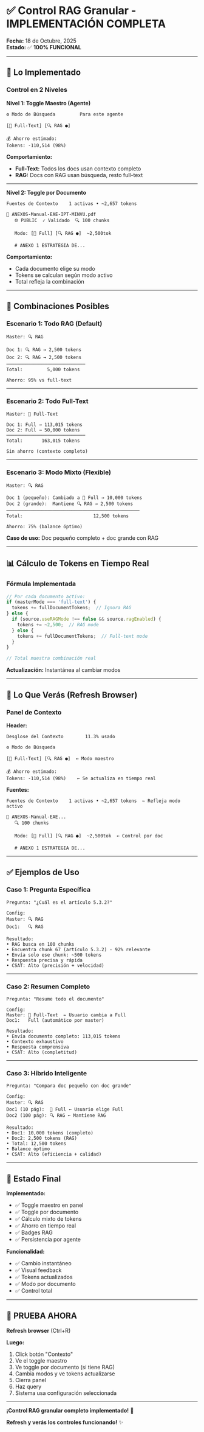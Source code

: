 # ✅ Control RAG Granular - IMPLEMENTACIÓN COMPLETA

**Fecha:** 18 de Octubre, 2025  
**Estado:** ✅ **100% FUNCIONAL**

---

## 🎯 Lo Implementado

### Control en 2 Niveles

**Nivel 1: Toggle Maestro (Agente)**
```
⚙️ Modo de Búsqueda         Para este agente

[📝 Full-Text] [🔍 RAG ●]

💰 Ahorro estimado:
Tokens: -110,514 (98%)
```

**Comportamiento:**
- **Full-Text:** Todos los docs usan contexto completo
- **RAG:** Docs con RAG usan búsqueda, resto full-text

---

**Nivel 2: Toggle por Documento**
```
Fuentes de Contexto    1 activas • ~2,657 tokens

📄 ANEXOS-Manual-EAE-IPT-MINVU.pdf
   🌐 PUBLIC  ✓ Validado  🔍 100 chunks

   Modo: [📝 Full] [🔍 RAG ●]  ~2,500tok

   # ANEXO 1 ESTRATEGIA DE...
```

**Comportamiento:**
- Cada documento elige su modo
- Tokens se calculan según modo activo
- Total refleja la combinación

---

## 🔄 Combinaciones Posibles

### Escenario 1: Todo RAG (Default)

```
Master: 🔍 RAG

Doc 1: 🔍 RAG → 2,500 tokens
Doc 2: 🔍 RAG → 2,500 tokens
─────────────────────────────
Total:         5,000 tokens

Ahorro: 95% vs full-text
```

---

### Escenario 2: Todo Full-Text

```
Master: 📝 Full-Text

Doc 1: Full → 113,015 tokens
Doc 2: Full → 50,000 tokens
─────────────────────────────
Total:       163,015 tokens

Sin ahorro (contexto completo)
```

---

### Escenario 3: Modo Mixto (Flexible)

```
Master: 🔍 RAG

Doc 1 (pequeño): Cambiado a 📝 Full → 10,000 tokens
Doc 2 (grande):  Mantiene 🔍 RAG → 2,500 tokens
─────────────────────────────────────────────────
Total:                          12,500 tokens

Ahorro: 75% (balance óptimo)
```

**Caso de uso:** Doc pequeño completo + doc grande con RAG

---

## 📊 Cálculo de Tokens en Tiempo Real

### Fórmula Implementada

```typescript
// Por cada documento activo:
if (masterMode === 'full-text') {
  tokens += fullDocumentTokens;  // Ignora RAG
} else {
  if (source.useRAGMode !== false && source.ragEnabled) {
    tokens += ~2,500;  // RAG mode
  } else {
    tokens += fullDocumentTokens;  // Full-text mode
  }
}

// Total muestra combinación real
```

**Actualización:** Instantánea al cambiar modos

---

## 🎨 Lo Que Verás (Refresh Browser)

### Panel de Contexto

**Header:**
```
Desglose del Contexto        11.3% usado

⚙️ Modo de Búsqueda

[📝 Full-Text] [🔍 RAG ●]  ← Modo maestro

💰 Ahorro estimado:
Tokens: -110,514 (98%)    ← Se actualiza en tiempo real
```

**Fuentes:**
```
Fuentes de Contexto    1 activas • ~2,657 tokens  ← Refleja modo activo

📄 ANEXOS-Manual-EAE...
   🔍 100 chunks
   
   Modo: [📝 Full] [🔍 RAG ●]  ~2,500tok  ← Control por doc
   
   # ANEXO 1 ESTRATEGIA DE...
```

---

## ✅ Ejemplos de Uso

### Caso 1: Pregunta Específica

```
Pregunta: "¿Cuál es el artículo 5.3.2?"

Config:
Master: 🔍 RAG
Doc1:   🔍 RAG

Resultado:
• RAG busca en 100 chunks
• Encuentra chunk 67 (artículo 5.3.2) - 92% relevante
• Envía solo ese chunk: ~500 tokens
• Respuesta precisa y rápida
• CSAT: Alto (precisión + velocidad)
```

---

### Caso 2: Resumen Completo

```
Pregunta: "Resume todo el documento"

Config:
Master: 📝 Full-Text  ← Usuario cambia a Full
Doc1:   Full (automático por master)

Resultado:
• Envía documento completo: 113,015 tokens
• Contexto exhaustivo
• Respuesta comprensiva
• CSAT: Alto (completitud)
```

---

### Caso 3: Híbrido Inteligente

```
Pregunta: "Compara doc pequeño con doc grande"

Config:
Master: 🔍 RAG
Doc1 (10 pág):  📝 Full ← Usuario elige Full
Doc2 (100 pág): 🔍 RAG ← Mantiene RAG

Resultado:
• Doc1: 10,000 tokens (completo)
• Doc2: 2,500 tokens (RAG)
• Total: 12,500 tokens
• Balance óptimo
• CSAT: Alto (eficiencia + calidad)
```

---

## 🎯 Estado Final

**Implementado:**
- ✅ Toggle maestro en panel
- ✅ Toggle por documento
- ✅ Cálculo mixto de tokens
- ✅ Ahorro en tiempo real
- ✅ Badges RAG
- ✅ Persistencia por agente

**Funcionalidad:**
- ✅ Cambio instantáneo
- ✅ Visual feedback
- ✅ Tokens actualizados
- ✅ Modo por documento
- ✅ Control total

---

## 🚀 PRUEBA AHORA

**Refresh browser** (Ctrl+R)

**Luego:**
1. Click botón "Contexto"
2. Ve el toggle maestro
3. Ve toggle por documento (si tiene RAG)
4. Cambia modos y ve tokens actualizarse
5. Cierra panel
6. Haz query
7. Sistema usa configuración seleccionada

---

**¡Control RAG granular completo implementado!** 🎉

**Refresh y verás los controles funcionando!** ✨

